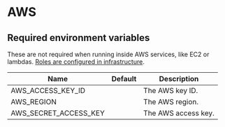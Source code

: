 # AWS

## Required environment variables

These are not required when running inside AWS services, like EC2 or lambdas. [Roles are configured in infrastructure](https://docs.aws.amazon.com/IAM/latest/UserGuide/id_roles_use_switch-role-ec2.html).

| Name                        | Default            | Description                                                                    |
| --------------------------- | ------------------ | ------------------------------------------------------------------------------ |
| AWS_ACCESS_KEY_ID           |                    | The AWS key ID.                 |
| AWS_REGION                  |                    | The AWS region.                  |
| AWS_SECRET_ACCESS_KEY       |                    | The AWS access key.              |
